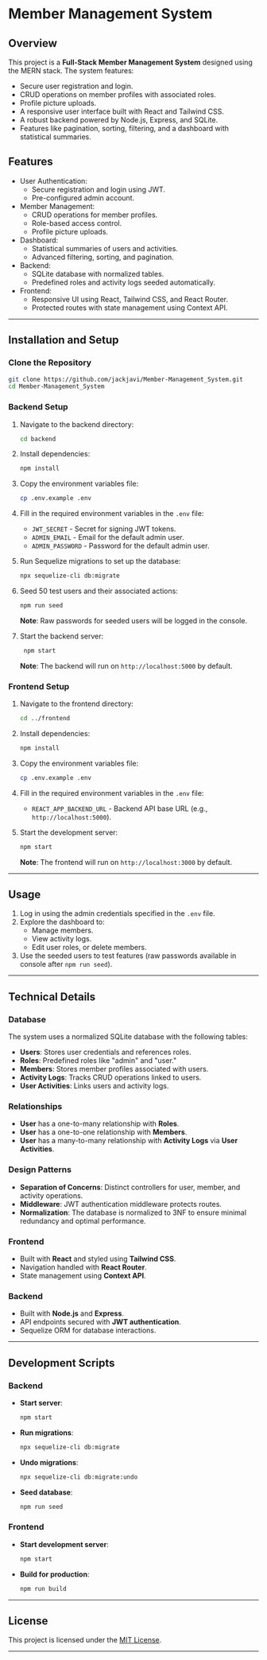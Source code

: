 # Member Management System

## Overview

This project is a **Full-Stack Member Management System** designed using the MERN stack. The system features:

- Secure user registration and login.
- CRUD operations on member profiles with associated roles.
- Profile picture uploads.
- A responsive user interface built with React and Tailwind CSS.
- A robust backend powered by Node.js, Express, and SQLite.
- Features like pagination, sorting, filtering, and a dashboard with statistical summaries.

## Features

- User Authentication:
  - Secure registration and login using JWT.
  - Pre-configured admin account.
- Member Management:
  - CRUD operations for member profiles.
  - Role-based access control.
  - Profile picture uploads.
- Dashboard:
  - Statistical summaries of users and activities.
  - Advanced filtering, sorting, and pagination.
- Backend:
  - SQLite database with normalized tables.
  - Predefined roles and activity logs seeded automatically.
- Frontend:
  - Responsive UI using React, Tailwind CSS, and React Router.
  - Protected routes with state management using Context API.

---

## Installation and Setup

### Clone the Repository

```bash
git clone https://github.com/jackjavi/Member-Management_System.git
cd Member-Management_System
```

### Backend Setup

1. Navigate to the backend directory:
   ```bash
   cd backend
   ```
2. Install dependencies:
   ```bash
   npm install
   ```
3. Copy the environment variables file:
   ```bash
   cp .env.example .env
   ```
4. Fill in the required environment variables in the `.env` file:

   - `JWT_SECRET` - Secret for signing JWT tokens.
   - `ADMIN_EMAIL` - Email for the default admin user.
   - `ADMIN_PASSWORD` - Password for the default admin user.

5. Run Sequelize migrations to set up the database:

   ```bash
   npx sequelize-cli db:migrate
   ```

6. Seed 50 test users and their associated actions:

   ```bash
   npm run seed
   ```

   **Note**: Raw passwords for seeded users will be logged in the console.

7. Start the backend server:
   ```bash
    npm start
   ```
   **Note**: The backend will run on `http://localhost:5000` by default.

### Frontend Setup

1. Navigate to the frontend directory:
   ```bash
   cd ../frontend
   ```
2. Install dependencies:
   ```bash
   npm install
   ```
3. Copy the environment variables file:
   ```bash
   cp .env.example .env
   ```
4. Fill in the required environment variables in the `.env` file:

   - `REACT_APP_BACKEND_URL` - Backend API base URL (e.g., `http://localhost:5000`).

5. Start the development server:
   ```bash
   npm start
   ```
   **Note**: The frontend will run on `http://localhost:3000` by default.

---

## Usage

1. Log in using the admin credentials specified in the `.env` file.
2. Explore the dashboard to:
   - Manage members.
   - View activity logs.
   - Edit user roles, or delete members.
3. Use the seeded users to test features (raw passwords available in console after `npm run seed`).

---

## Technical Details

### Database

The system uses a normalized SQLite database with the following tables:

- **Users**: Stores user credentials and references roles.
- **Roles**: Predefined roles like "admin" and "user."
- **Members**: Stores member profiles associated with users.
- **Activity Logs**: Tracks CRUD operations linked to users.
- **User Activities**: Links users and activity logs.

### Relationships

- **User** has a one-to-many relationship with **Roles**.
- **User** has a one-to-one relationship with **Members**.
- **User** has a many-to-many relationship with **Activity Logs** via **User Activities**.

### Design Patterns

- **Separation of Concerns**: Distinct controllers for user, member, and activity operations.
- **Middleware**: JWT authentication middleware protects routes.
- **Normalization**: The database is normalized to 3NF to ensure minimal redundancy and optimal performance.

### Frontend

- Built with **React** and styled using **Tailwind CSS**.
- Navigation handled with **React Router**.
- State management using **Context API**.

### Backend

- Built with **Node.js** and **Express**.
- API endpoints secured with **JWT authentication**.
- Sequelize ORM for database interactions.

---

## Development Scripts

### Backend

- **Start server**:
  ```bash
  npm start
  ```
- **Run migrations**:
  ```bash
  npx sequelize-cli db:migrate
  ```
- **Undo migrations**:
  ```bash
  npx sequelize-cli db:migrate:undo
  ```
- **Seed database**:
  ```bash
  npm run seed
  ```

### Frontend

- **Start development server**:
  ```bash
  npm start
  ```
- **Build for production**:
  ```bash
  npm run build
  ```

---

## License

This project is licensed under the [MIT License](LICENSE).

---
